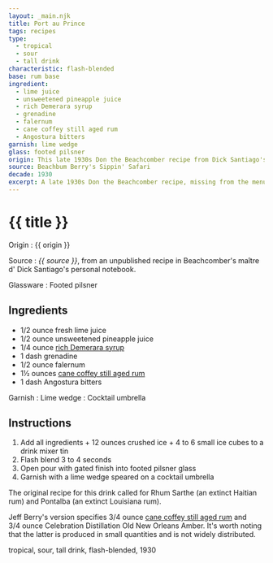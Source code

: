 ```yaml
---
layout: _main.njk
title: Port au Prince
tags: recipes
type:
  - tropical
  - sour
  - tall drink
characteristic: flash-blended
base: rum base
ingredient:
  - lime juice
  - unsweetened pineapple juice
  - rich Demerara syrup
  - grenadine
  - falernum
  - cane coffey still aged rum
  - Angostura bitters
garnish: lime wedge
glass: footed pilsner
origin: This late 1930s Don the Beachcomber recipe from Dick Santiago's notebook was handwritten and marked <q>new.</q> By 1941 it was no longer on the Beachcomber's drink menu, sharing its fate with Don's own grog, hot tiger's milk, the golden stag, the coola culla don, and the jamoca.
source: Beachbum Berry's Sippin' Safari
decade: 1930
excerpt: A late 1930s Don the Beachcomber recipe, missing from the menu by 1941.
---
```

<!-- markdownlint-disable MD025 -->
# {{ title }}
<!-- markdownlint-enable MD025 -->

Origin
  : {{ origin }}

Source
  : <cite><span data-pagefind-filter="Source">{{ source }}</span></cite>, from an unpublished recipe in Beachcomber's <span lang="fr">maître d'</span> Dick Santiago's personal notebook.

Glassware
  : <span data-pagefind-filter="Glassware">Footed pilsner</span>

## Ingredients

* 1/2 ounce fresh lime juice
* 1/2 ounce unsweetened pineapple juice
* 1/4 ounce [rich Demerara syrup](/mixes/2-1-simple-syrup)
* 1 dash grenadine
* 1/2 ounce falernum
* 1&frac12; ounces [cane coffey still aged rum](/rums/00-rhum-cane-coffey-still-aged/)
* 1 dash Angostura bitters

Garnish
  : <span data-pagefind-filter="Garnish">Lime wedge</span>
  : <span data-pagefind-filter="Garnish">Cocktail umbrella</span>

## Instructions

1. Add all ingredients + 12 ounces crushed ice + 4 to 6 small ice cubes to a drink mixer tin
2. Flash blend 3 to 4 seconds
3. Open pour with gated finish into footed pilsner glass
4. Garnish with a lime wedge speared on a cocktail umbrella

<tiki-callout type="note">

  The original recipe for this drink called for Rhum Sarthe (an extinct Haitian rum) and Pontalba (an extinct Louisiana rum).

  Jeff Berry's version specifies 3/4&nbsp;ounce [cane coffey still aged rum](/rums/00-rhum-cane-coffey-still-aged/) and 3/4&nbsp;ounce Celebration Distillation Old New Orleans Amber. It's worth noting that the latter is produced in small quantities and is not widely distributed.
</tiki-callout>

<div
  class="sr-only"
  data-cat[0]="Drink"
  data-type[0]="Tropical"
  data-type[1]="Sour"
  data-type[2]="Tall drink"
  data-char[0]="Flash-blended"
  data-base[0]="Rum/Cane spirits"
  data-ingredient[0]="Lime juice"
  data-ingredient[1]="Pineapple juice, unsweetened"
  data-ingredient[2]="Rich Demerara syrup"
  data-ingredient[3]="Grenadine"
  data-ingredient[4]="Falernum"
  data-ingredient[5]="Cane coffey still aged rum"
  data-ingredient[6]="Angostura bitters"
  data-origin[0]="Don the Beachcomber"
  data-origin[1]="Donn Beach"
  data-origin[2]="Ernest Raymond Gantt"
  data-decade[0]="1930"
  data-pagefind-filter="
    Category[data-cat[0]],
    Type[data-type[0]],
    Type[data-type[1]],
    Type[data-type[2]],
    Characteristic[data-char[0]],
    Base[data-base[0]],
    Ingredient[data-ingredient[0]],
    Ingredient[data-ingredient[1]],
    Ingredient[data-ingredient[2]],
    Ingredient[data-ingredient[3]],
    Ingredient[data-ingredient[4]],
    Ingredient[data-ingredient[5]],
    Ingredient[data-ingredient[6]],
    Origin[data-origin[0]],
    Origin[data-origin[1]],
    Origin[data-origin[2]],
    Decade[data-decade[0]]
  "
>
</div>

<div class="keywords" aria-hidden>tropical, sour, tall drink, flash-blended, 1930</div>

